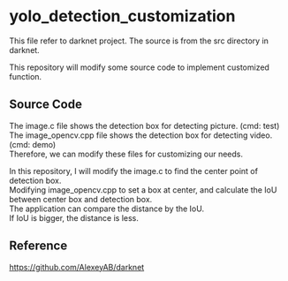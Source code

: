 # yolo_detection_customization
This file refer to darknet project. The source is from the src directory in darknet.

This repository will modify some source code to implement customized function.  

## Source Code
The image.c file shows the detection box for detecting picture. (cmd: test)  
The image_opencv.cpp file shows the detection box for detecting video. (cmd: demo)  
Therefore, we can modify these files for customizing our needs.  

In this repository, I will modify the image.c to find the center point of detection box.  
Modifying image_opencv.cpp to set a box at center, and calculate the IoU between center box and detection box.  
The application can compare the distance by the IoU.  
If IoU is bigger, the distance is less.  

## Reference
https://github.com/AlexeyAB/darknet

